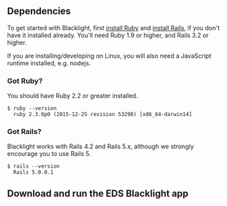## Dependencies
To get started with Blacklight, first [install Ruby](https://gorails.com/setup/#ruby) and [install Rails](https://gorails.com/setup/#rails), if you don't have it installed already. You'll need Ruby 1.9 or higher, and Rails 3.2 or higher.

If you are installing/developing on Linux, you will also need a JavaScript runtime installed, e.g. nodejs.

### Got Ruby?

You should have Ruby 2.2 or greater installed.

```console
$ ruby --version
  ruby 2.3.0p0 (2015-12-25 revision 53290) [x86_64-darwin14]
```

### Got Rails?

Blacklight works with Rails 4.2 and Rails 5.x, although we strongly encourage you to use Rails 5.

```console
$ rails --version
  Rails 5.0.0.1
```

## Download and run the EDS Blacklight app



